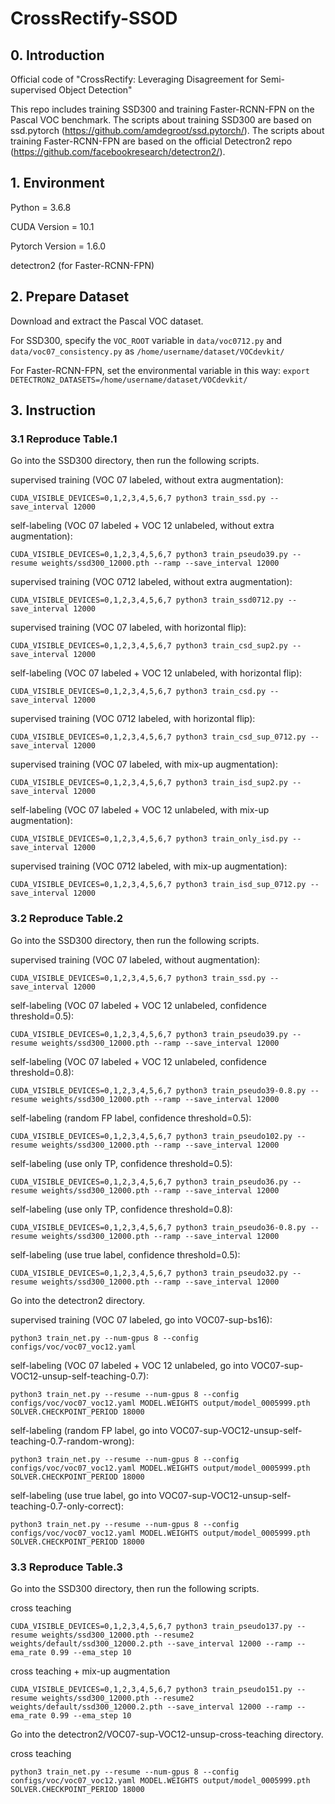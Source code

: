 # CrossRectify-SSOD
## 0. Introduction
Official code of "CrossRectify: Leveraging Disagreement for Semi-supervised Object Detection"

This repo includes training SSD300 and training Faster-RCNN-FPN on the Pascal VOC benchmark.
The scripts about training SSD300 are based on ssd.pytorch (https://github.com/amdegroot/ssd.pytorch/).
The scripts about training Faster-RCNN-FPN are based on the official Detectron2 repo (https://github.com/facebookresearch/detectron2/).

## 1. Environment
Python = 3.6.8

CUDA Version = 10.1

Pytorch Version = 1.6.0

detectron2 (for Faster-RCNN-FPN)

## 2. Prepare Dataset
Download and extract the Pascal VOC dataset.

For SSD300, specify the ```VOC_ROOT``` variable in ```data/voc0712.py``` and ```data/voc07_consistency.py``` as ```/home/username/dataset/VOCdevkit/```

For Faster-RCNN-FPN, set the environmental variable in this way: ```export DETECTRON2_DATASETS=/home/username/dataset/VOCdevkit/```

## 3. Instruction
### 3.1 Reproduce Table.1
Go into the SSD300 directory, then run the following scripts.

supervised training (VOC 07 labeled, without extra augmentation):

```CUDA_VISIBLE_DEVICES=0,1,2,3,4,5,6,7 python3 train_ssd.py --save_interval 12000```

self-labeling (VOC 07 labeled + VOC 12 unlabeled, without extra augmentation):

```CUDA_VISIBLE_DEVICES=0,1,2,3,4,5,6,7 python3 train_pseudo39.py --resume weights/ssd300_12000.pth --ramp --save_interval 12000```

supervised training (VOC 0712 labeled, without extra augmentation):

```CUDA_VISIBLE_DEVICES=0,1,2,3,4,5,6,7 python3 train_ssd0712.py --save_interval 12000```

supervised training (VOC 07 labeled, with horizontal flip):

```CUDA_VISIBLE_DEVICES=0,1,2,3,4,5,6,7 python3 train_csd_sup2.py --save_interval 12000```

self-labeling (VOC 07 labeled + VOC 12 unlabeled, with horizontal flip):

```CUDA_VISIBLE_DEVICES=0,1,2,3,4,5,6,7 python3 train_csd.py --save_interval 12000```

supervised training (VOC 0712 labeled, with horizontal flip):

```CUDA_VISIBLE_DEVICES=0,1,2,3,4,5,6,7 python3 train_csd_sup_0712.py --save_interval 12000```

supervised training (VOC 07 labeled, with mix-up augmentation):

```CUDA_VISIBLE_DEVICES=0,1,2,3,4,5,6,7 python3 train_isd_sup2.py --save_interval 12000```

self-labeling (VOC 07 labeled + VOC 12 unlabeled, with mix-up augmentation):

```CUDA_VISIBLE_DEVICES=0,1,2,3,4,5,6,7 python3 train_only_isd.py --save_interval 12000```

supervised training (VOC 0712 labeled, with mix-up augmentation):

```CUDA_VISIBLE_DEVICES=0,1,2,3,4,5,6,7 python3 train_isd_sup_0712.py --save_interval 12000```

### 3.2 Reproduce Table.2
Go into the SSD300 directory, then run the following scripts.

supervised training (VOC 07 labeled, without augmentation):

```CUDA_VISIBLE_DEVICES=0,1,2,3,4,5,6,7 python3 train_ssd.py --save_interval 12000```

self-labeling (VOC 07 labeled + VOC 12 unlabeled, confidence threshold=0.5):

```CUDA_VISIBLE_DEVICES=0,1,2,3,4,5,6,7 python3 train_pseudo39.py --resume weights/ssd300_12000.pth --ramp --save_interval 12000```

self-labeling (VOC 07 labeled + VOC 12 unlabeled, confidence threshold=0.8):

```CUDA_VISIBLE_DEVICES=0,1,2,3,4,5,6,7 python3 train_pseudo39-0.8.py --resume weights/ssd300_12000.pth --ramp --save_interval 12000```

self-labeling (random FP label, confidence threshold=0.5):

```CUDA_VISIBLE_DEVICES=0,1,2,3,4,5,6,7 python3 train_pseudo102.py --resume weights/ssd300_12000.pth --ramp --save_interval 12000```

self-labeling (use only TP, confidence threshold=0.5):

```CUDA_VISIBLE_DEVICES=0,1,2,3,4,5,6,7 python3 train_pseudo36.py --resume weights/ssd300_12000.pth --ramp --save_interval 12000```

self-labeling (use only TP, confidence threshold=0.8):

```CUDA_VISIBLE_DEVICES=0,1,2,3,4,5,6,7 python3 train_pseudo36-0.8.py --resume weights/ssd300_12000.pth --ramp --save_interval 12000```

self-labeling (use true label, confidence threshold=0.5):

```CUDA_VISIBLE_DEVICES=0,1,2,3,4,5,6,7 python3 train_pseudo32.py --resume weights/ssd300_12000.pth --ramp --save_interval 12000```


Go into the detectron2 directory.

supervised training (VOC 07 labeled, go into VOC07-sup-bs16): 

```python3 train_net.py --num-gpus 8 --config configs/voc/voc07_voc12.yaml```

self-labeling (VOC 07 labeled + VOC 12 unlabeled, go into VOC07-sup-VOC12-unsup-self-teaching-0.7):

```python3 train_net.py --resume --num-gpus 8 --config configs/voc/voc07_voc12.yaml MODEL.WEIGHTS output/model_0005999.pth SOLVER.CHECKPOINT_PERIOD 18000```

self-labeling (random FP label, go into VOC07-sup-VOC12-unsup-self-teaching-0.7-random-wrong):

```python3 train_net.py --resume --num-gpus 8 --config configs/voc/voc07_voc12.yaml MODEL.WEIGHTS output/model_0005999.pth SOLVER.CHECKPOINT_PERIOD 18000```

self-labeling (use true label, go into VOC07-sup-VOC12-unsup-self-teaching-0.7-only-correct):

```python3 train_net.py --resume --num-gpus 8 --config configs/voc/voc07_voc12.yaml MODEL.WEIGHTS output/model_0005999.pth SOLVER.CHECKPOINT_PERIOD 18000```

### 3.3 Reproduce Table.3
Go into the SSD300 directory, then run the following scripts.

cross teaching

```CUDA_VISIBLE_DEVICES=0,1,2,3,4,5,6,7 python3 train_pseudo137.py --resume weights/ssd300_12000.pth --resume2 weights/default/ssd300_12000.2.pth --save_interval 12000 --ramp --ema_rate 0.99 --ema_step 10```

cross teaching + mix-up augmentation

```CUDA_VISIBLE_DEVICES=0,1,2,3,4,5,6,7 python3 train_pseudo151.py --resume weights/ssd300_12000.pth --resume2 weights/default/ssd300_12000.2.pth --save_interval 12000 --ramp --ema_rate 0.99 --ema_step 10```


Go into the detectron2/VOC07-sup-VOC12-unsup-cross-teaching directory.

cross teaching

```python3 train_net.py --resume --num-gpus 8 --config configs/voc/voc07_voc12.yaml MODEL.WEIGHTS output/model_0005999.pth SOLVER.CHECKPOINT_PERIOD 18000```
